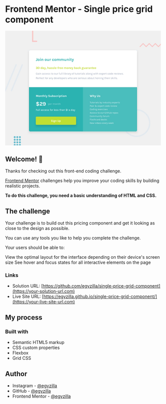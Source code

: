 # Frontend Mentor - Single price grid component

![Design preview for the Single price grid component coding challenge](./design/desktop-preview.jpg)

## Welcome! 👋

Thanks for checking out this front-end coding challenge.

[Frontend Mentor](https://www.frontendmentor.io) challenges help you improve your coding skills by building realistic projects.

**To do this challenge, you need a basic understanding of HTML and CSS.**

## The challenge

Your challenge is to build out this pricing component and get it looking as close to the design as possible.

You can use any tools you like to help you complete the challenge.

Your users should be able to:

View the optimal layout for the interface depending on their device's screen size
See hover and focus states for all interactive elements on the page

### Links

- Solution URL: [https://github.com/egyzilla/single-price-grid-component](https://your-solution-url.com)
- Live Site URL: [https://egyzilla.github.io/single-price-grid-component/](https://your-live-site-url.com)

## My process

### Built with

- Semantic HTML5 markup
- CSS custom properties
- Flexbox
- Grid CSS

## Author

- Instagram - [@egyzilla](https://www.instagram.com/egyzilla/)
- GitHub - [@egyzilla](https://github.com/egyzilla)
- Frontend Mentor - [@egyzilla](https://www.frontendmentor.io/profile/egyzilla)


